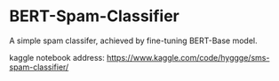 # BERT-Spam-Classifier

A simple spam classifer,  achieved by fine-tuning BERT-Base model.

kaggle notebook address: https://www.kaggle.com/code/hyggge/sms-spam-classifier/
